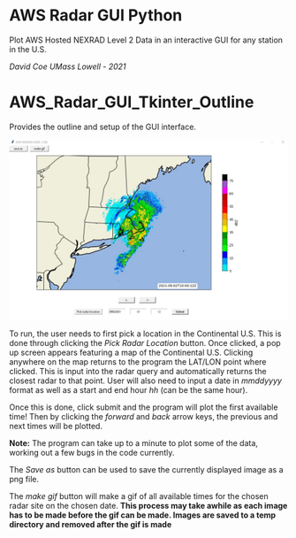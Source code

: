 # AWS Radar GUI Python
Plot AWS Hosted NEXRAD Level 2 Data in an interactive GUI for any station in the U.S.

*David* *Coe*
*UMass* *Lowell* *-* *2021*

# AWS_Radar_GUI_Tkinter_Outline
Provides the outline and setup of the GUI interface.

![GUI](Test_output.JPG)

To run, the user needs to first pick a location in the Continental U.S. This is done through clicking the *Pick Radar Location* button. Once clicked, a pop up screen appears featuring a map of the Continental U.S. Clicking anywhere on the map returns to the program the LAT/LON point where clicked. This is input into the radar query and automatically returns the closest radar to that point. User will also need to input a date in *mmddyyyy* format as well as a start and end hour *hh* (can be the same hour).

Once this is done, click submit and the program will plot the first available time! Then by clicking the *forward* and *back* arrow keys, the previous and next times will be plotted.

**Note:** The program can take up to a minute to plot some of the data, working out a few bugs in the code currently.

The *Save as* button can be used to save the currently displayed image as a png file.

The *make gif* button will make a gif of all available times for the chosen radar site on the chosen date. **This process may take awhile as each image has to be made before the gif can be made. Images are saved to a temp directory and removed after the gif is made**
